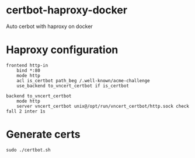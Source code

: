 # certbot-haproxy-docker
Auto cerbot with haproxy on docker

# Haproxy configuration
```
frontend http-in
    bind *:80
    mode http
    acl is_certbot path_beg /.well-known/acme-challenge
    use_backend to_vncert_certbot if is_certbot

backend to_vncert_certbot
    mode http
    server vncert_certbot unix@/opt/run/vncert_certbot/http.sock check fall 2 inter 1s
```

# Generate certs
```
sudo ./certbot.sh
```
